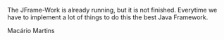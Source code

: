The JFrame-Work is already running, but it is not finished.
Everytime we have to implement a lot of things to do this
the best Java Framework.

Macário Martins
